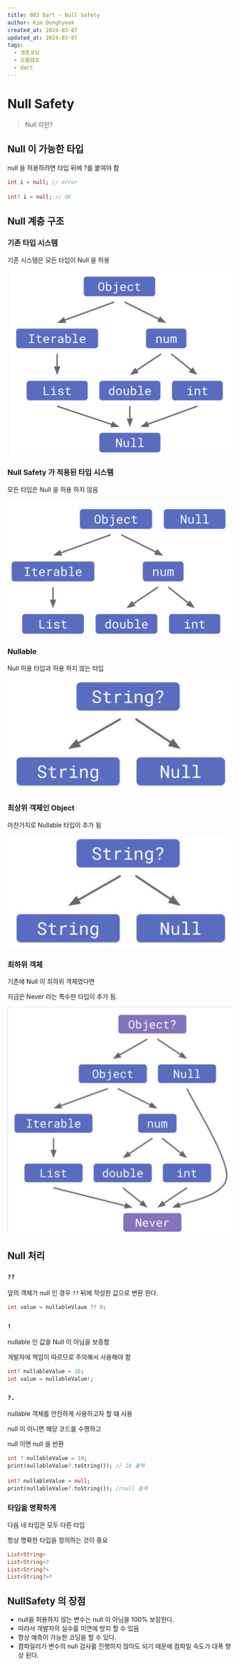```yaml
---
title: 003 Dart - Null Safety
author: Kim Donghyeok
created_at: 2024-03-07
updated_at: 2024-03-07
tags:
  - 생존코딩
  - 오름캠프
  - dart
---
```


# Null Safety

> Null 이란?  

## Null 이 가능한 타입

null 을 허용하려면 타입 뒤에  ?를 붙여야 함

```dart
int i = null; // error

int? i = null; // OK
```

## Null 계층 구조

### 기존 타입 시스템

기존 시스템은 모든 타입이 Null 을 허용

![[dart_type_system_before.png]](/02.Dart/_resources/dart_type_system_before.png)

### Null Safety 가 적용된 타입 시스템

모든 타입은 Null 을 허용 하지 않음

![[dart_type_system_after.png]](/02.Dart/_resources/dart_type_system_after.png)

### Nullable

Null 허용 타입과 허용 하지 않는 타입

![[dart_nullable_hierarchy.png]](/02.Dart/_resources/dart_nullable_hierarchy.png)

### 최상위 객체인 Object

마찬가지로 Nullable 타입이 추가 됨

![[dart_nullable_object_hierarchy.png]](/02.Dart/_resources/dart_nullable_hierarchy.png)

### 최하위 객체

기존에 Null 이 최하위 객체였다면

지금은 Never 라는 특수한 타입이 추가 됨.

![[dart_hierarchy_never.png]](/02.Dart/_resources/dart_hierarchy_never.png)

## Null 처리

### `??`

앞의 객체가 null 인 경우 `??` 뒤에 작성한 값으로 변환 한다.

```dart
int value = nullableVlaue ?? 0;
```

### `!`

nullable 인 값을 Null 이 아님을 보증함

개발자에 책임이 따르므로 주의해서 사용해야 함

```dart
int? nullableValue = 10;
int value = nullableValue!;
```

### `?.`

nullable 객체를 안전하게 사용하고자 할 떄 사용

null 이 아니면 해당 코드를 수행하고

null 이면 null 을 반환

```dart
int ? nullableValue = 10;
print(nullableValue?.toString()); // 10 출력

int? nullableValue = null;
print(nullableValue?.toString()); //null 출력
```

### 타입을 명확하게

다음 네 타입은 모두 다른 타입

항상 명확한 타입을 정의하는 것이 중요

```dart
List<String>
List<String>?
List<String?>
List<String?>?
```

## NullSafety 의 장점

- null을 허용하지 않는 변수는 null 이 아님을 100% 보장한다.
- 따라서 개발자의 실수를 미연에 방지 할 수 있음
- 항상 예측이 가능한 코딩을 할 수 있다.
- 컴파일러가 변수의 null 검사를 진행하지 않아도 되기 때문에 컴파일 속도가 대폭 향상 된다.
